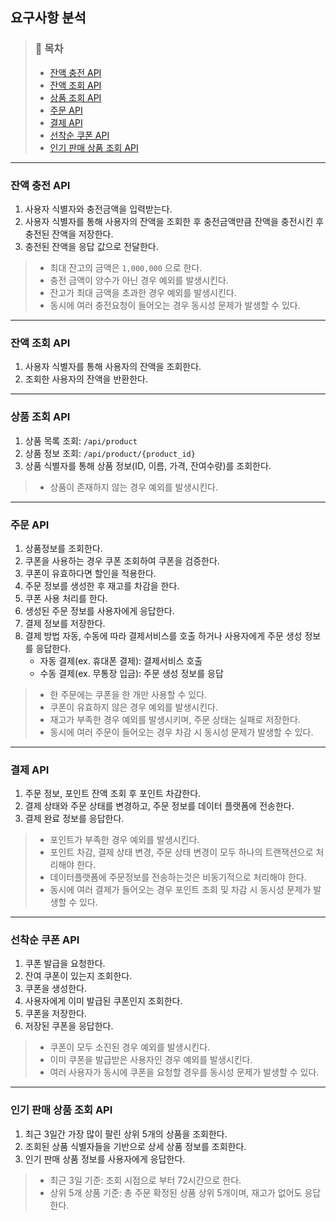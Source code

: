 ## 요구사항 분석

> ### 📑 목차
> - [잔액 충전 API](#잔액-충전-api)
> - [잔액 조회 API](#잔액-조회-api)
> - [상품 조회 API](#상품-조회-api)
> - [주문 API](#주문-api)
> - [결제 API](#결제-api)
> - [선착순 쿠폰 API](#선착순-쿠폰-api)
> - [인기 판매 상품 조회 API](#인기-판매-상품-조회-api)
---

### 잔액 충전 API
1. 사용자 식별자와 충전금액을 입력받는다.
2. 사용자 식별자를 통해 사용자의 잔액을 조회한 후 충전금액만큼 잔액을 충전시킨 후 충전된 잔액을 저장한다.
3. 충전된 잔액을 응답 값으로 전달한다.

> - 최대 잔고의 금액은 `1,000,000` 으로 한다.
> - 충전 금액이 양수가 아닌 경우 예외를 발생시킨다.
> - 잔고가 최대 금액을 초과한 경우 예외를 발생시킨다.
> - 동시에 여러 충전요청이 들어오는 경우 동시성 문제가 발생할 수 있다.

---

### 잔액 조회 API
1. 사용자 식별자를 통해 사용자의 잔액을 조회한다.
2. 조회한 사용자의 잔액을 반환한다.

---

### 상품 조회 API
1. 상품 목록 조회: `/api/product`
2. 상품 정보 조회: `/api/product/{product_id}`
3. 상품 식별자를 통해 상품 정보(ID, 이름, 가격, 잔여수량)를 조회한다.

> - 상품이 존재하지 않는 경우 예외를 발생시킨다.

---

### 주문 API
1. 상품정보를 조회한다.
2. 쿠폰을 사용하는 경우 쿠폰 조회하여 쿠폰을 검증한다.
3. 쿠폰이 유효하다면 할인을 적용한다.
4. 주문 정보를 생성한 후 재고를 차감을 한다.
5. 쿠폰 사용 처리를 한다.
6. 생성된 주문 정보를 사용자에게 응답한다.
7. 결제 정보를 저장한다.
8. 결제 방법 자동, 수동에 따라 결제서비스를 호출 하거나 사용자에게 주문 생성 정보를 응답한다.
   - 자동 결제(ex. 휴대폰 결제): 결제서비스 호출
   - 수동 결제(ex. 무통장 입금): 주문 생성 정보를 응답
   
> - 한 주문에는 쿠폰을 한 개만 사용할 수 있다.
> - 쿠폰이 유효하지 않은 경우 예외를 발생시킨다.
> - 재고가 부족한 경우 예외를 발생시키며, 주문 상태는 실패로 저장한다.
> - 동시에 여러 주문이 들어오는 경우 차감 시 동시성 문제가 발생할 수 있다.

---

### 결제 API
1. 주문 정보, 포인트 잔액 조회 후 포인트 차감한다.
2. 결제 상태와 주문 상태를 변경하고, 주문 정보를 데이터 플랫폼에 전송한다.
3. 결제 완료 정보를 응답한다.

> - 포인트가 부족한 경우 예외를 발생시킨다.
> - 포인트 차감, 결제 상태 변경, 주문 상태 변경이 모두 하나의 트랜잭션으로 처리해야 한다.
> - 데이터플랫폼에 주문정보를 전송하는것은 비동기적으로 처리해야 한다.
> - 동시에 여러 결제가 들어오는 경우 포인트 조회 및 차감 시 동시성 문제가 발생할 수 있다.

---

### 선착순 쿠폰 API
1. 쿠폰 발급을 요청한다.
2. 잔여 쿠폰이 있는지 조회한다.
3. 쿠폰을 생성한다.
4. 사용자에게 이미 발급된 쿠폰인지 조회한다.
5. 쿠폰을 저장한다.
6. 저장된 쿠폰을 응답한다.

> - 쿠폰이 모두 소진된 경우 예외를 발생시킨다.
> - 이미 쿠폰을 발급받은 사용자인 경우 예외를 발생시킨다.
> - 여러 사용자가 동시에 쿠폰을 요청할 경우를 동시성 문제가 발생할 수 있다.

---

### 인기 판매 상품 조회 API
1. 최근 3일간 가장 많이 팔린 상위 5개의 상품을 조회한다.
2. 조회된 상품 식별자들을 기반으로 상세 상품 정보를 조회한다.
3. 인기 판매 상품 정보를 사용자에게 응답한다.

> - 최근 3일 기준: 조회 시점으로 부터 72시간으로 한다.
> - 상위 5개 상품 기준: 총 주문 확정된 상품 상위 5개이며, 재고가 없어도 응답한다.
